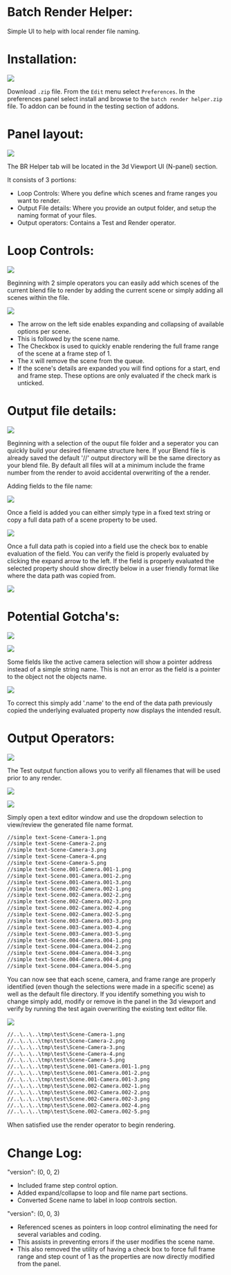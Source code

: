 # Batch Render Helper:

Simple UI to help with local render file naming.

# Installation:

![](images/enabling_addon.png)

Download `.zip` file.
From the `Edit` menu select `Preferences`.
In the preferences panel select install and browse to the `batch render helper.zip` file.
To addon can be found in the testing section of addons.

# Panel layout:

![](images/panel_layout.png)

The BR Helper tab will be located in the 3d Viewport UI (N-panel) section.

It consists of 3 portions:
* Loop Controls: Where you define which scenes and frame ranges you want to render.
* Output File details: Where you provide an output folder, and setup the naming format of your files.
* Output operators: Contains a Test and Render operator.

# Loop Controls:

![](images/loop_controls_start.png)

Beginning with 2 simple operators you can easily add which scenes of the current blend file to render by adding the current scene or simply adding all scenes within the file.

![](images/loop_controls_2.png)

* The arrow on the left side enables expanding and collapsing of available options per scene.
* This is followed by the scene name.
* The Checkbox is used to quickly enable rendering the full frame range of the scene at a frame step of 1.
* The `X` will remove the scene from the queue.
* If the scene's details are expanded you will find options for a start, end and frame step. These options are only evaluated if the check mark is unticked.



# Output file details:

![](images/output_file_details_1.png)

Beginning with a selection of the ouput file folder and a seperator you can quickly build your desired filename structure here. If your Blend file is already saved the default '//' output directory will be the same directory as your blend file. By default all files will at a minimum include the frame number from the render to avoid accidental overwriting of the a render.

Adding fields to the file name:

![](images/output_file_details_2.png)

Once a field is added you can either simply type in a fixed text string or copy a full data path of a scene property to be used.

![](images/data_path_1.png)

Once a full data path is copied into a field use the check box to enable evaluation of the field. You can verify the field is properly evaluated by clicking the expand arrow to the left. If the field is properly evaluated the selected property should show directly below in a user friendly format like where the data path was copied from.

![](images/output_file_details_3.png)

# Potential Gotcha's:

![](images/potential_gotcha_1.png)

![](images/potential_gotcha_2.png)

Some fields like the active camera selection will show a pointer address instead of a simple string name. This is not an error as the field is a pointer to the object not the objects name. 

![](images/potential_gotcha_3.png)

To correct this simply add '.name' to the end of the data path previously copied the underlying evaluated property now displays the intended result.

# Output Operators:

![](images/output_operators_1.png)

The Test output function allows you to verify all filenames that will be used prior to any render. 

![](images/test_output_1.png)

![](images/test_output_2.png)

Simply open a text editor window and use the dropdown selection to view/review the generated file name format.

```txt
//simple text-Scene-Camera-1.png
//simple text-Scene-Camera-2.png
//simple text-Scene-Camera-3.png
//simple text-Scene-Camera-4.png
//simple text-Scene-Camera-5.png
//simple text-Scene.001-Camera.001-1.png
//simple text-Scene.001-Camera.001-2.png
//simple text-Scene.001-Camera.001-3.png
//simple text-Scene.002-Camera.002-1.png
//simple text-Scene.002-Camera.002-2.png
//simple text-Scene.002-Camera.002-3.png
//simple text-Scene.002-Camera.002-4.png
//simple text-Scene.002-Camera.002-5.png
//simple text-Scene.003-Camera.003-3.png
//simple text-Scene.003-Camera.003-4.png
//simple text-Scene.003-Camera.003-5.png
//simple text-Scene.004-Camera.004-1.png
//simple text-Scene.004-Camera.004-2.png
//simple text-Scene.004-Camera.004-3.png
//simple text-Scene.004-Camera.004-4.png
//simple text-Scene.004-Camera.004-5.png
```

You can now see that each scene, camera, and frame range are properly identified (even though the selections were made in a specific scene) as well as the default file directory. If you identify something you wish to change simply add, modify or remove in the panel in the 3d viewport and verify by running the test again overwriting the existing text editor file.

![](images/modified_1.png)

```txt
//..\..\..\tmp\test\Scene-Camera-1.png
//..\..\..\tmp\test\Scene-Camera-2.png
//..\..\..\tmp\test\Scene-Camera-3.png
//..\..\..\tmp\test\Scene-Camera-4.png
//..\..\..\tmp\test\Scene-Camera-5.png
//..\..\..\tmp\test\Scene.001-Camera.001-1.png
//..\..\..\tmp\test\Scene.001-Camera.001-2.png
//..\..\..\tmp\test\Scene.001-Camera.001-3.png
//..\..\..\tmp\test\Scene.002-Camera.002-1.png
//..\..\..\tmp\test\Scene.002-Camera.002-2.png
//..\..\..\tmp\test\Scene.002-Camera.002-3.png
//..\..\..\tmp\test\Scene.002-Camera.002-4.png
//..\..\..\tmp\test\Scene.002-Camera.002-5.png
```

When satisfied use the render operator to begin rendering.

# Change Log:

"version": (0, 0, 2)
* Included frame step control option.
* Added expand/collapse to loop and file name part sections.
* Converted Scene name to label in loop controls section.

"version": (0, 0, 3)
* Referenced scenes as pointers in loop control eliminating the need for several variables and coding.
* This assists in preventing errors if the user modifies the scene name.
* This also removed the utility of having a check box to force full frame range and step count of 1 as the properties are now directly modified from the panel.
